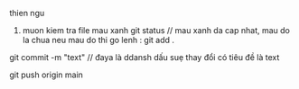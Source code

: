 thien ngu


1. muon kiem tra file mau xanh 
git status // mau xanh da cap nhat, mau do la chua
neu mau do thi go lenh : git add .

git commit -m "text" // đaya là ddansh dấu suẹ thay đổi có tiêu đề là text

git push origin main